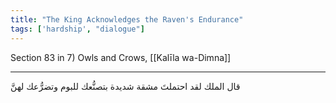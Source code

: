 ```yaml
---
title: "The King Acknowledges the Raven's Endurance"
tags: ['hardship', "dialogue"]
---
```


 Section 83 in 7) Owls and Crows, [[Kalīla wa-Dimna]]

---
قال الملك لقد احتملتَ مشقة شديدة بتصنُّعك للبوم وتضرُّعك لهنَّ
